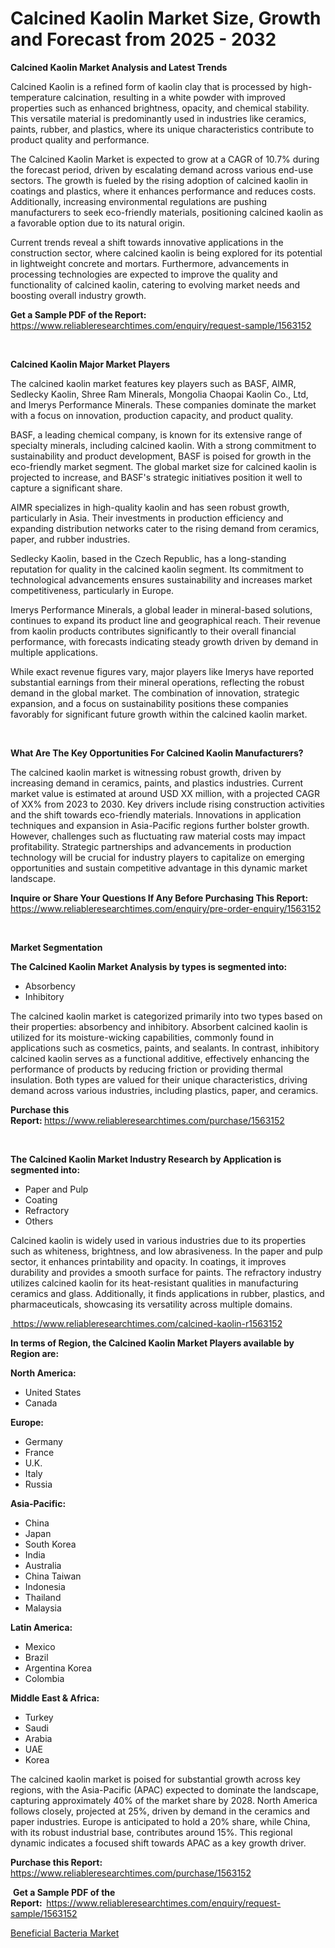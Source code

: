 <p><h1>Calcined Kaolin Market Size, Growth and Forecast from 2025 - 2032</h1></p><p><strong>Calcined Kaolin Market Analysis and Latest Trends</strong></p>
<p><p>Calcined Kaolin is a refined form of kaolin clay that is processed by high-temperature calcination, resulting in a white powder with improved properties such as enhanced brightness, opacity, and chemical stability. This versatile material is predominantly used in industries like ceramics, paints, rubber, and plastics, where its unique characteristics contribute to product quality and performance.</p><p>The Calcined Kaolin Market is expected to grow at a CAGR of 10.7% during the forecast period, driven by escalating demand across various end-use sectors. The growth is fueled by the rising adoption of calcined kaolin in coatings and plastics, where it enhances performance and reduces costs. Additionally, increasing environmental regulations are pushing manufacturers to seek eco-friendly materials, positioning calcined kaolin as a favorable option due to its natural origin.</p><p>Current trends reveal a shift towards innovative applications in the construction sector, where calcined kaolin is being explored for its potential in lightweight concrete and mortars. Furthermore, advancements in processing technologies are expected to improve the quality and functionality of calcined kaolin, catering to evolving market needs and boosting overall industry growth.</p></p>
<p><strong>Get a Sample PDF of the Report:&nbsp;</strong> <a href="https://www.reliableresearchtimes.com/enquiry/request-sample/1563152?utm_campaign=2720&utm_medium=2&utm_source=Github&utm_content=ia&utm_term=02042025&utm_id=calcined-kaolin">https://www.reliableresearchtimes.com/enquiry/request-sample/1563152</a></p>
<p>&nbsp;</p>
<p><strong>Calcined Kaolin Major Market Players</strong></p>
<p><p>The calcined kaolin market features key players such as BASF, AIMR, Sedlecky Kaolin, Shree Ram Minerals, Mongolia Chaopai Kaolin Co., Ltd, and Imerys Performance Minerals. These companies dominate the market with a focus on innovation, production capacity, and product quality.</p><p>BASF, a leading chemical company, is known for its extensive range of specialty minerals, including calcined kaolin. With a strong commitment to sustainability and product development, BASF is poised for growth in the eco-friendly market segment. The global market size for calcined kaolin is projected to increase, and BASF's strategic initiatives position it well to capture a significant share.</p><p>AIMR specializes in high-quality kaolin and has seen robust growth, particularly in Asia. Their investments in production efficiency and expanding distribution networks cater to the rising demand from ceramics, paper, and rubber industries.</p><p>Sedlecky Kaolin, based in the Czech Republic, has a long-standing reputation for quality in the calcined kaolin segment. Its commitment to technological advancements ensures sustainability and increases market competitiveness, particularly in Europe.</p><p>Imerys Performance Minerals, a global leader in mineral-based solutions, continues to expand its product line and geographical reach. Their revenue from kaolin products contributes significantly to their overall financial performance, with forecasts indicating steady growth driven by demand in multiple applications.</p><p>While exact revenue figures vary, major players like Imerys have reported substantial earnings from their mineral operations, reflecting the robust demand in the global market. The combination of innovation, strategic expansion, and a focus on sustainability positions these companies favorably for significant future growth within the calcined kaolin market.</p></p>
<p>&nbsp;</p>
<p><strong>What Are The Key Opportunities For Calcined Kaolin Manufacturers?</strong></p>
<p><p>The calcined kaolin market is witnessing robust growth, driven by increasing demand in ceramics, paints, and plastics industries. Current market value is estimated at around USD XX million, with a projected CAGR of XX% from 2023 to 2030. Key drivers include rising construction activities and the shift towards eco-friendly materials. Innovations in application techniques and expansion in Asia-Pacific regions further bolster growth. However, challenges such as fluctuating raw material costs may impact profitability. Strategic partnerships and advancements in production technology will be crucial for industry players to capitalize on emerging opportunities and sustain competitive advantage in this dynamic market landscape.</p></p>
<p><strong>Inquire or Share Your Questions If Any Before Purchasing This Report:</strong> <a href="https://www.reliableresearchtimes.com/enquiry/pre-order-enquiry/1563152?utm_campaign=2720&utm_medium=2&utm_source=Github&utm_content=ia&utm_term=02042025&utm_id=calcined-kaolin">https://www.reliableresearchtimes.com/enquiry/pre-order-enquiry/1563152</a></p>
<p>&nbsp;</p>
<p><strong>Market Segmentation</strong></p>
<p><strong>The Calcined Kaolin Market Analysis by types is segmented into:</strong></p>
<p><ul><li>Absorbency</li><li>Inhibitory</li></ul></p>
<p><p>The calcined kaolin market is categorized primarily into two types based on their properties: absorbency and inhibitory. Absorbent calcined kaolin is utilized for its moisture-wicking capabilities, commonly found in applications such as cosmetics, paints, and sealants. In contrast, inhibitory calcined kaolin serves as a functional additive, effectively enhancing the performance of products by reducing friction or providing thermal insulation. Both types are valued for their unique characteristics, driving demand across various industries, including plastics, paper, and ceramics.</p></p>
<p><strong>Purchase this Report:&nbsp;</strong><a href="https://www.reliableresearchtimes.com/purchase/1563152?utm_campaign=2720&utm_medium=2&utm_source=Github&utm_content=ia&utm_term=02042025&utm_id=calcined-kaolin">https://www.reliableresearchtimes.com/purchase/1563152</a></p>
<p>&nbsp;</p>
<p><strong>The Calcined Kaolin Market Industry Research by Application is segmented into:</strong></p>
<p><ul><li>Paper and Pulp</li><li>Coating</li><li>Refractory</li><li>Others</li></ul></p>
<p><p>Calcined kaolin is widely used in various industries due to its properties such as whiteness, brightness, and low abrasiveness. In the paper and pulp sector, it enhances printability and opacity. In coatings, it improves durability and provides a smooth surface for paints. The refractory industry utilizes calcined kaolin for its heat-resistant qualities in manufacturing ceramics and glass. Additionally, it finds applications in rubber, plastics, and pharmaceuticals, showcasing its versatility across multiple domains.</p></p>
<p><a href="https://www.reliableresearchtimes.com/calcined-kaolin-r1563152?utm_campaign=2720&utm_medium=2&utm_source=Github&utm_content=ia&utm_term=02042025&utm_id=calcined-kaolin">&nbsp;https://www.reliableresearchtimes.com/calcined-kaolin-r1563152</a></p>
<p><strong>In terms of Region, the Calcined Kaolin Market Players available by Region are:</strong></p>
<p>
    <p> <strong> North America: </strong>
        <ul>
            <li>United States</li>
            <li>Canada</li>
        </ul>
        </p> 
    <p> <strong> Europe: </strong>
        <ul>
            <li>Germany</li>
            <li>France</li>
            <li>U.K.</li>
            <li>Italy</li>
            <li>Russia</li>
        </ul>
        </p> 
    <p> <strong> Asia-Pacific: </strong>
        <ul>
            <li>China</li>
            <li>Japan</li>
            <li>South Korea</li>
            <li>India</li>
            <li>Australia</li>
            <li>China Taiwan</li>
            <li>Indonesia</li>
            <li>Thailand</li>
            <li>Malaysia</li>
        </ul>
        </p> 
    <p> <strong> Latin America: </strong>
        <ul>
            <li>Mexico</li>
            <li>Brazil</li>
            <li>Argentina Korea</li>
            <li>Colombia</li>
        </ul>
        </p> 
    <p> <strong> Middle East & Africa: </strong>
        <ul>
            <li>Turkey</li>
            <li>Saudi</li>
            <li>Arabia</li>
            <li>UAE</li>
            <li>Korea</li>
        </ul>
    </p>
    </p>
<p><p>The calcined kaolin market is poised for substantial growth across key regions, with the Asia-Pacific (APAC) expected to dominate the landscape, capturing approximately 40% of the market share by 2028. North America follows closely, projected at 25%, driven by demand in the ceramics and paper industries. Europe is anticipated to hold a 20% share, while China, with its robust industrial base, contributes around 15%. This regional dynamic indicates a focused shift towards APAC as a key growth driver.</p></p>
<p><strong>Purchase this Report: </strong><a href="https://www.reliableresearchtimes.com/purchase/1563152?utm_campaign=2720&utm_medium=2&utm_source=Github&utm_content=ia&utm_term=02042025&utm_id=calcined-kaolin">https://www.reliableresearchtimes.com/purchase/1563152</a></p>
<p>&nbsp;<strong>Get a Sample PDF of the Report:&nbsp;&nbsp;</strong><a href="https://www.reliableresearchtimes.com/enquiry/request-sample/1563152?utm_campaign=2720&utm_medium=2&utm_source=Github&utm_content=ia&utm_term=02042025&utm_id=calcined-kaolin">https://www.reliableresearchtimes.com/enquiry/request-sample/1563152</a></p>
<p><strong></strong></p>
<p><p><a href="https://github.com/vilehoaguy/Market-Research-Report-List-1/blob/main/beneficial-bacteria-market.md?utm_campaign=2720&utm_medium=2&utm_source=Github&utm_content=ia&utm_term=02042025&utm_id=calcined-kaolin">Beneficial Bacteria Market</a></p></p>